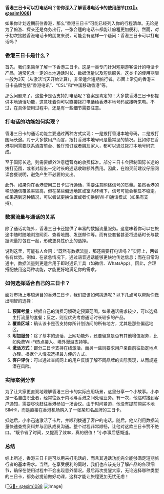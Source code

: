 **香港三日卡可以打电话吗？带你深入了解香港电话卡的使用细节[[TG💪+ @esim1088](https://t.me/s/esim1088)]**

如果你计划近期前往香港，那么“香港三日卡”可能已经列入你的行程清单。无论是为了旅游、探亲还是商务出行，一张合适的电话卡都能让旅程更加便利。然而，对于初次接触香港电话卡的朋友来说，可能会有这样一个疑问：香港三日卡可以打电话吗？

### 香港三日卡是什么？

首先，我们来简单了解一下香港三日卡。这是一类专门针对短期游客设计的电话卡产品，通常包含一定的本地通话时长、数据流量以及短信服务。这类卡的使用期限一般为3天（从激活当天开始计算），非常适合短期旅行者。市面上常见的香港三日卡品牌包括“香港电讯”、“CSL”和“中国移动香港”等。

那么问题来了，这些卡是否支持打电话呢？答案是肯定的！大多数香港三日卡都提供本地通话功能，这意味着你可以直接拨打电话给香港本地号码或接听来电。不过，在具体使用过程中，还是有一些细节需要注意。

### 打电话的功能如何实现？

香港三日卡的通话功能主要通过两种方式实现：一是拨打香港本地号码，二是拨打国际长途。对于大多数用户而言，拨打香港本地号码是最常见的情况。比如你在香港期间需要联系酒店前台、餐厅预订或者朋友家人，都可以通过拨打本地号码完成。

至于国际长途，则需要额外注意运营商的收费标准。部分三日卡会限制国际长途的拨打范围，或者对超出一定时长的通话收取额外费用。因此，在购买前建议仔细阅读套餐说明，避免产生不必要的支出。

此外，如果你在香港使用三日卡进行通话，需要注意网络信号的质量。虽然香港的移动通信覆盖率较高，但在某些偏远地区或室内环境下，信号可能会稍显不稳定。如果遇到这种情况，可以尝试更换位置或者切换到Wi-Fi通话模式（如果有支持）。

### 数据流量与通话的关系

除了通话功能外，香港三日卡还提供了丰富的数据流量服务。这意味着你可以在旅途中随时随地浏览网页、查看地图、发送邮件等。而有些套餐甚至将通话时长与数据流量打包在一起，形成更具性价比的选择。

说到这里，可能有人会问：“既然有数据流量，那还需要打电话吗？”实际上，两者各有优势。例如，在紧急情况下，通过语音通话能够更快地传达信息；而在日常沟通中，数据流量则更适合用于即时通讯工具（如微信、WhatsApp）。因此，合理搭配使用这两种功能，才能更好地满足你的需求。

### 如何选择适合自己的三日卡？

面对市场上琳琅满目的香港三日卡，我们应该如何挑选呢？以下几点可以帮助你做出明智的选择：

1. **预算考量**：根据自己的消费习惯确定预算范围。如果通话需求较少，可以选择主打流量的套餐；反之，则应优先考虑通话时长较多的产品。
2. **覆盖区域**：确认该卡是否支持你所计划访问的所有地方，尤其是那些偏远地区。
3. **附加服务**：除了基本的通话、上网功能外，还要留意是否有其他增值服务，比如免费Wi-Fi热点接入、境外漫游支持等。
4. **激活方式**：部分三日卡支持在线激活，而另一些则要求用户亲自前往指定地点办理。根据个人情况选择最方便的方式。
5. **客户评价**：可以通过查阅网上的用户反馈了解不同品牌的实际表现，从而规避潜在风险。

### 实际案例分享

为了让大家更直观地理解香港三日卡的实际应用场景，这里分享一个小故事。小李是一名自由职业者，经常往返于内地与香港之间处理业务。有一次，他临时接到客户通知，需要尽快赶往香港参加一场会议。由于时间紧迫，他没有提前购买本地SIM卡，而是直接在香港机场购入了一张某知名品牌的三日卡。

抵达后，小李迅速激活了卡片，并顺利拨通了客户的电话。随后，他又利用数据流量快速查找资料并与团队成员沟通。整个过程非常顺畅，让他对这款三日卡赞不绝口。“既节省了时间，又提高了效率，真的很值！”小李事后感慨道。

### 总结

综上所述，香港三日卡是可以用来打电话的，而且其通话功能完全能够满足短期旅行者的基本需求。当然，在享受便利的同时，我们也应该充分了解产品的各项细节，确保在使用过程中不会出现意外情况。最后再次提醒大家，无论选择哪种类型的三日卡，都务必提前做好功课，这样才能让旅程更加无忧无虑！

[[TG💪+ @esim1088](https://t.me/s/esim1088) ![Image](https://i.postimg.cc/4NQfJmqS/Snipaste-2025-05-13-00-14-12.png)]